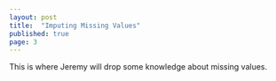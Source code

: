 ```yaml
---
layout: post
title:  "Imputing Missing Values"
published: true
page: 3
---
```


This is where Jeremy will drop some knowledge about missing values. 

